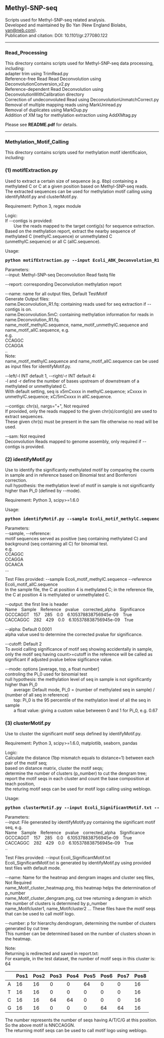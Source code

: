 ## Methyl-SNP-seq
Scripts used for Methyl-SNP-seq related analysis. <br>
Developed and maintained by Bo Yan (New England Biolabs, yan@neb.com). <br>
Publication and citation: DOI: 10.1101/gr.277080.122 <br>

---------------
### **Read_Processing** <br>
This directory contains scripts used for Methyl-SNP-seq data processing, including: <br>
adapter trim using TrimRead.py <br>
Reference-free Read Read Deconvolution using DeconvolutionConversion_v2.py <br>
Reference-dependent Read Deconvolution using DeconvolutionWithCalibration directory <br>
Correction of undeconvoluted Read using DeconvolutionUnmatchCorrect.py <br>
Removal of multiple mapping reads using MarkUniread.py <br>
Removal of duplicates using MarkDup.py <br>
Addition of XM tag for methylation extraction using AddXMtag.py <br>

Please see **README.pdf** for details. <br>

---------------

### **Methylation_Motif_Calling** <br>
This directory contains scripts used for methylation motif identificaion, including: <br>

### (1) **motifExtraction.py** <br>
Used to extract a certain size of sequence (e.g. 8bp) containing a methylated C or C at a given position based on Methyl-SNP-seq reads. <br>
The extracted sequences can be used for methylation motif calling using identifyMotif.py and clusterMotif.py. <br>

Requirement: Python 3, regex module

Logic: <br>
If --contigs is provided: <br>
&emsp;&emsp;Use the reads mapped to the target contig(s) for sequence extraction. <br>
Based on the methylation report, extract the nearby sequence of methylated C (methylC.sequence) or unmethylated C (unmethylC.sequence) or all C (allC.sequence). <br>

Usage: <br>
<pre>
<b>python motifExtraction.py --input Ecoli_ABK_Deconvolution_R1.fq --report Ecoli_ABK.Deconvolution.5mC -left 1 -right 4 --sam Ecoli_ABK.sam --name Ecoli_ABK_Node-27-70 --contigs NODE_27_length_74030_cov_17.136755 NODE_70_length_61531_cov_18.801319</b>
</pre>

Parameters: <br>
--input: Methyl-SNP-seq Deconvolution Read fastq file <br>

--report: corresponding Deconvolution methylation report <br>

--name: name for all output files, Default TestMotif <br>
Generate Output files: <br>
name.Deconvolution_R1.fq: containing reads used for seq extraction if --contigs is on. <br>
name.Deconvolution.5mC: containing methylation information for reads in name.Deconvolution_R1.fq. <br>
name_motif_methylC.sequence, name_motif_unmethylC.sequence and name_motif_allC.sequence, e.g. <br>
e.g. <br>
CCAGGC <br>
CCAGGA <br>
.. <br>
Note: <br>
name_motif_methylC.sequence and name_motif_allC.sequence can be used as input files for identifyMotif.py. <br>

--left/-l INT default 1, --right/-r INT default 4: <br>
-l and -r define the number of bases upstream of downstream of a methylated or unmethylated C. <br>
With default setting, seq is x5mCxxxx in methylC.sequence; xCxxxx in unmethylC.sequence; xC/5mCxxxx in allC.sequence. <br>

--contigs: chr(s), nargs="+",  Not required <br>
If provided, only the reads mapped to the given chr(s)/contig(s) are used to extract sequences. <br>
These given chr(s) must be present in the sam file otherwise no read will be used. <br>

--sam: Not required <br>
Deconvolution Reads mapped to genome assembly, only required if --contigs is provided. <br>

### (2) **identifyMotif.py** <br>
Use to identify the significantly methylated motif by comparing the counts in sample and in reference based on Binomial test and Bonferroni correction. <br>
null hypothesis: the methylation level of motif in sample is not significantly higher than Pi_0 (defined by --mode). <br>

Requirement: Python 3, scipy>=1.6.0 <br>

Usage: <br>
<pre>
<b>python identifyMotif.py --sample Ecoli_motif_methylC.sequence --reference Ecoli_motif_allC.sequence --output Ecoli_SignificantMotif.txt</b>
</pre>

Parameters: <br>
--sample, --reference: <br>
motif sequences served as positive (seq containing methylated C) and background (seq containing all C) for binomial test. <br>
e.g. <br>
CCAGGC <br>
CCAGGA <br>
GCAACA <br>
... <br>

Test Files provided: --sample Ecoli_motif_methylC.sequence --reference Ecoli_motif_allC.sequence <br>
In the sample file, the C at position 4 is methylated C; in the reference file, the C at position 4 is methylated or unmethylated C. <br>

--output: the first line is header <br>
Name&emsp;Sample&emsp;Reference&emsp;pvalue&emsp;corrected_alpha&emsp;Significance <br>
GCCCAGGT&emsp;157&emsp;285&emsp;0.0&emsp;6.105378838756945e-09&emsp;True <br>
CACCAGGC&emsp;282&emsp;429&emsp;0.0&emsp;6.105378838756945e-09&emsp;True <br>

--alpha: Default 0.0001 <br>
alpha value used to determine the corrected pvalue for significance. <br>

--cutoff: Default 2 <br>
To avoid calling significance of motif seq showing accidentally in sample, only the motif seq having count>=cutoff in the reference will be called as significant if adjusted pvalue below sigificance value. <br>

--mode: options [average, top, a float number] <br>
controling the Pi_0 used for binomial test <br>
null hypothesis: the methylation level of seq in sample is not significantly higher than Pi_0 <br>
&emsp;&emsp;average: Default mode, Pi_0 = (number of methylated seq in sample) / (number of all seq in reference) <br>
&emsp;&emsp;top: Pi_0 is the 95 percentile of the methylation level of all the seq in sample <br>
&emsp;&emsp;a float value: giving a custom value betweeen 0 and 1 for Pi_0, e.g. 0.67 <br>

### (3) **clusterMotif.py** <br>
Use to cluster the significant motif seqs defined by identifyMotif.py. <br>

Requirement: Python 3, scipy>=1.6.0, matplotlib, seaborn, pandas <br>

Logic: <br>
Calculate the distance (1bp mismatch equals to distance=1) between each pair of the motif seq; <br>
based on distance matrix, cluster the motif seqs; <br>
determine the number of clusters (p_number) to cut the dengram tree; <br>
report the motif seqs in each cluster and count the base composition at teach position, <br>
the returing motif seqs can be used for motif logo calling using weblogo. <br>

Usage: <br>
<pre>
<b>python clusterMotif.py --input Ecoli_SignificantMotif.txt --name Ecoli --number 2 > report.txt </b>
</pre>

Parameters: <br>
--input: File generated by identifyMotify.py containing the significant motif seq, e.g. <br>
Name&emsp;Sample&emsp;Reference&emsp;pvalue&emsp;corrected_alpha&emsp;Significance <br>
GCCCAGGT&emsp;157&emsp;285&emsp;0.0&emsp;6.105378838756945e-09&emsp;True <br>
CACCAGGC&emsp;282&emsp;429&emsp;0.0&emsp;6.105378838756945e-09&emsp;True <br>
.. <br>

Test Files provided: --input Ecoli_SignificantMotif.txt  <br>
Ecoli_SignificantMotif.txt is generated by identifyMotif.py using provided test files with default mode. <br>

--name: Name for the heatmap and dengram images and cluster seq files, Not Required <br>
name_Motif_cluster_heatmap.png, this heatmap helps the determination of p_number <br>
name_Motif_cluster_dengram.png, cut tree returning a dengram in which the number of clusters is determined by p_number <br>
name_Motifcluster1, name_Motifcluster2 ... These files have the motif seqs that can be used to call motif logo. <br>

--number: p for hierarchy.dendrogram, determining the number of clusters generated by cut tree <br>
This number can be determined based on the number of clusters shown in the heatmap. <br>

Note: <br>
Returning is redirected and saved in report.txt: <br>
For example, in the test dataset, the number of motif seqs in this cluster is: 64 <br>

|   | Pos1 | Pos2 | Pos3 | Pos4 | Pos5 | Pos6 | Pos7 | Pos8 |
| ------------- | ------------- | ------------- | ------------- | ------------- | ------------- | ------------- | ------------- | ------------- |
| A  | 16  | 16  | 0  | 0  | 64  | 0  | 0  | 16  |
| T  | 16  | 16  | 0  | 0  | 0  | 0  | 0  | 16  |
| C  | 16  | 16  | 64  | 64 | 0  | 0  | 0  | 16  |
| G  | 16  | 16  | 0  | 0  | 0  | 64  | 64  | 16  |

The number represents the number of seqs having A/T/C/G at this position. <br>
So the above motif is NNCCAGGN. <br>
The returning motif seqs can be used to call motif logo using weblogo. <br>

